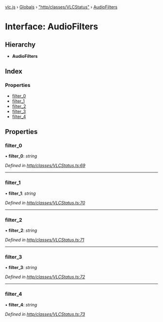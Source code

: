 [vlc.js](../README.md) › [Globals](../globals.md) › ["http/classes/VLCStatus"](../modules/_http_classes_vlcstatus_.md) › [AudioFilters](_http_classes_vlcstatus_.audiofilters.md)

# Interface: AudioFilters

## Hierarchy

* **AudioFilters**

## Index

### Properties

* [filter_0](_http_classes_vlcstatus_.audiofilters.md#filter_0)
* [filter_1](_http_classes_vlcstatus_.audiofilters.md#filter_1)
* [filter_2](_http_classes_vlcstatus_.audiofilters.md#filter_2)
* [filter_3](_http_classes_vlcstatus_.audiofilters.md#filter_3)
* [filter_4](_http_classes_vlcstatus_.audiofilters.md#filter_4)

## Properties

###  filter_0

• **filter_0**: *string*

*Defined in [http/classes/VLCStatus.ts:69](https://github.com/dylhack/vlc.js/blob/3931a7c/src/http/classes/VLCStatus.ts#L69)*

___

###  filter_1

• **filter_1**: *string*

*Defined in [http/classes/VLCStatus.ts:70](https://github.com/dylhack/vlc.js/blob/3931a7c/src/http/classes/VLCStatus.ts#L70)*

___

###  filter_2

• **filter_2**: *string*

*Defined in [http/classes/VLCStatus.ts:71](https://github.com/dylhack/vlc.js/blob/3931a7c/src/http/classes/VLCStatus.ts#L71)*

___

###  filter_3

• **filter_3**: *string*

*Defined in [http/classes/VLCStatus.ts:72](https://github.com/dylhack/vlc.js/blob/3931a7c/src/http/classes/VLCStatus.ts#L72)*

___

###  filter_4

• **filter_4**: *string*

*Defined in [http/classes/VLCStatus.ts:73](https://github.com/dylhack/vlc.js/blob/3931a7c/src/http/classes/VLCStatus.ts#L73)*
